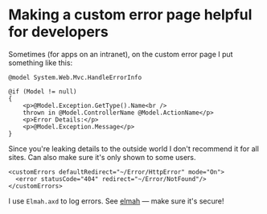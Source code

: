 ﻿# Making a custom error page helpful for developers

Sometimes (for apps on an intranet), on the custom error page I put something like this:


    @model System.Web.Mvc.HandleErrorInfo

    @if (Model != null)
    {
        <p>@Model.Exception.GetType().Name<br />
        thrown in @Model.ControllerName @Model.ActionName</p>
        <p>Error Details:</p>
        <p>@Model.Exception.Message</p>
    }


Since you're leaking details to the outside world I don't recommend it for all sites. Can also make sure it's only shown to some users.


    <customErrors defaultRedirect="~/Error/HttpError" mode="On">
      <error statusCode="404" redirect="~/Error/NotFound"/>
    </customErrors>


I use `Elmah.axd` to log errors. See [elmah](elmah.md) &mdash; make sure it's secure!